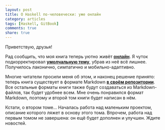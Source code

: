```yaml
---
layout: post
title: О Haskell по-человечески: уже онлайн
category: articles
tags: [Haskell, GitBook]
comments: true
share: true
---
```

Приветствую, друзья!

Рад сообщить, что моя книга теперь уютно живёт **<a href="http://ohaskell.ru/fst">онлайн</a>**. Я чуток подкорректировал **<a href="https://github.com/GitbookIO/gitbook/tree/master/theme">умолчальную тему</a>**, убрав из неё всё лишнее. Получилось лаконично, симпатично и мобильно-адаптивно.

Многие читатели просили меня об этом, и наконец решение принято: теперь книга существует в формате Markdown **<a href="https://github.com/denisshevchenko/ohaskell">в своём репозитории</a>**. Все остальные форматы книги также будут создаваться из Markdown-файлов, так будет удобнее всем. Мне очень понравился формат Markdown, поэтому и второй том книги будет написан в нём.

Кстати, о втором томе... Началась работа над маленьким проектом, описание которого ляжет в основу этого тома. Впрочем, работа над первым томом не завершена: он ещё будет дополнен и улучшен. Ждите новостей.
